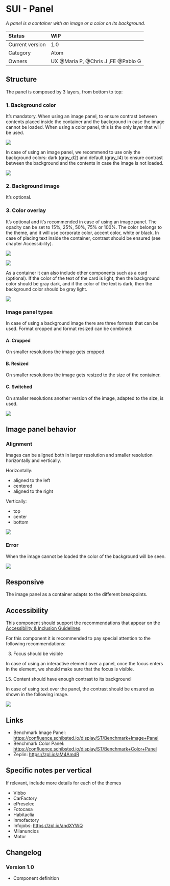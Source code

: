 # SUI - Panel
*A panel is a container* *with an image or a color* *on its background.* 

|   Status          | WIP |
|   :----           |   :---- |
|   Current version |   1.0|
|   Category        |   Atom |
|   Owners          |   UX @María P, @Chris J ,FE @Pablo G  |

## Structure

The panel is composed by 3 layers, from bottom to top:

### 1. Background color

It’s mandatory. When using an image panel, to ensure contrast between contents placed inside the container and the background in case the image cannot be loaded. When using a color panel, this is the only layer that will be used. 

![](https://d2mxuefqeaa7sj.cloudfront.net/s_3278AA889EB6EF3761C658DB4D18B642A4C9A005CDF1166112DC6843BA667950_1520595038801_1.1-ColorPanel+-+Structure-color.png)


In case of using an image panel, we recommend to use only the background colors: dark (gray_d2) and default (gray_l4) to ensure contrast between the background and the contents in case the image is not loaded.

![](https://d2mxuefqeaa7sj.cloudfront.net/s_3278AA889EB6EF3761C658DB4D18B642A4C9A005CDF1166112DC6843BA667950_1520595047345_1.4-ColorPanel+-+Structure-BackgroundColor.png)

### 2. Background image

It’s optional.

### 3. Color overlay

It’s optional and it’s recommended in case of using an image panel. The opacity can be set to 15%, 25%, 50%, 75% or 100%. The color belongs to the theme, and it will use corporate color, accent color, white or black. In case of placing text inside the container, contrast should be ensured (see chapter Accessibility).


![](https://d2mxuefqeaa7sj.cloudfront.net/s_ACAC7218EF95D85F5ED6F16B5FB1A99ACDED0A7C1B7F76CDFA1D1CEB7512D7A0_1513241452529_1.2-ColorPanel+-+Structure-Alpha.png)

![](https://d2mxuefqeaa7sj.cloudfront.net/s_ACAC7218EF95D85F5ED6F16B5FB1A99ACDED0A7C1B7F76CDFA1D1CEB7512D7A0_1506518829769_1-Structure.png)

As a container it can also include other components such as a card (optional). If the color of the text of the card is light, then the background color should be gray dark, and if the color of the text is dark, then the background color should be gray light.


![](https://d2mxuefqeaa7sj.cloudfront.net/s_ACAC7218EF95D85F5ED6F16B5FB1A99ACDED0A7C1B7F76CDFA1D1CEB7512D7A0_1506519014574_7-Background+colors.png)

### Image panel types

In case of using a background image there are three formats that can be used. Format cropped and format resized can be combined: 

#### A. Cropped

On smaller resolutions the image gets cropped.

#### B. Resized

On smaller resolutions the image gets resized to the size of the container.

#### C. Switched

On smaller resolutions another version of the image, adapted to the size, is used.


![](https://d2mxuefqeaa7sj.cloudfront.net/s_ACAC7218EF95D85F5ED6F16B5FB1A99ACDED0A7C1B7F76CDFA1D1CEB7512D7A0_1506518836889_2-Types.png)

## Image panel behavior
### Alignment

Images can be aligned both in larger resolution and smaller resolution horizontally and vertically.

Horizontally:

- aligned to the left
- centered
- aligned to the right

Vertically:

- top
- center
- bottom

![](https://d2mxuefqeaa7sj.cloudfront.net/s_ACAC7218EF95D85F5ED6F16B5FB1A99ACDED0A7C1B7F76CDFA1D1CEB7512D7A0_1506518845177_3-Behavior.png)

### Error

When the image cannot be loaded the color of the background will be seen. 


![](https://d2mxuefqeaa7sj.cloudfront.net/s_ACAC7218EF95D85F5ED6F16B5FB1A99ACDED0A7C1B7F76CDFA1D1CEB7512D7A0_1513242168575_5-Error.png)

## Responsive

The image panel as a container adapts to the different breakpoints. 

## Accessibility

This component should support the recommendations that appear on the [Accessibility & Inclusion Guidelines](https://github.com/SUI-Components/UX-Definitions/blob/master/Accessibility%20and%20Inclusion%20Guidelines.md).

For this component it is recommended to pay special attention to the following recommendations:

3. Focus should be visible

In case of using an interactive element over a panel, once the focus enters in the element, we should make sure that the focus is visible.

15. Content should have enough contrast to its background

In case of using text over the panel, the contrast should be ensured as shown in the following image.

![](https://d2mxuefqeaa7sj.cloudfront.net/s_ACAC7218EF95D85F5ED6F16B5FB1A99ACDED0A7C1B7F76CDFA1D1CEB7512D7A0_1513242829885_6-Accessibility.png)


## Links

- Benchmark Image Panel: https://confluence.schibsted.io/display/ST/Benchmark+Image+Panel
- Benchmark Color Panel: https://confluence.schibsted.io/display/ST/Benchmark+Color+Panel
- Zeplin: https://zpl.io/aM4AmdR

## Specific notes per vertical

If relevant, include more details for each of the themes

- Vibbo
- CarFactory
- ePreselec
- Fotocasa
- Habitaclia
- Inmofactory
- Infojobs: https://zpl.io/andXYWQ
- Milanuncios
- Motor

## Changelog

### Version 1.0

- Component definition
